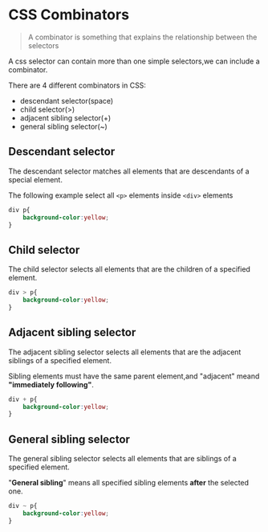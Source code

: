 # CSS Combinators
> A combinator is something that explains the relationship between the selectors

A css selector can contain more than one simple selectors,we can include a combinator.

There are 4 different combinators in CSS:
- descendant selector(space)
- child selector(>)
- adjacent sibling selector(+)
- general sibling selector(~)

## Descendant selector
The descendant selector matches all elements that are descendants of a special element.

The following example select all `<p>` elements inside `<div>` elements
```css
div p{
    background-color:yellow;
}
```

## Child selector
The child selector selects all elements that are the children of a specified element.
```css
div > p{
    background-color:yellow;
}
```

## Adjacent sibling selector
The adjacent sibling selector selects all elements that are the adjacent siblings of a specified element.

Sibling elements must have the same parent element,and "adjacent" meand **"immediately following"**.
```css
div + p{
    background-color:yellow;
}
```

## General sibling selector
The general sibling selector selects all elements that are siblings of a specified element.

"**General sibling**" means all specified sibling elements **after** the selected one.
```css
div ~ p{
    background-color:yellow;
}
```